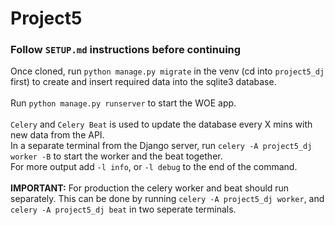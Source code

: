 # Project5

### Follow `SETUP.md` instructions before continuing

Once cloned, run `python manage.py migrate` in the venv (cd into `project5_dj` first) to create and insert required data into the sqlite3 database.
<br><br>
Run `python manage.py runserver` to start the WOE app.
<br><br>
`Celery` and `Celery Beat` is used to update the database every X mins with new data from the API.
<br>
In a separate terminal from the Django server, run `celery -A project5_dj worker -B` to start the worker and the beat together.
<br>
For more output add `-l info`, or `-l debug` to the end of the command.
<br><br>
**IMPORTANT:** For production the celery worker and beat should run separately. This can be done by running `celery -A project5_dj worker`, and `celery -A project5_dj beat` in two seperate terminals.
